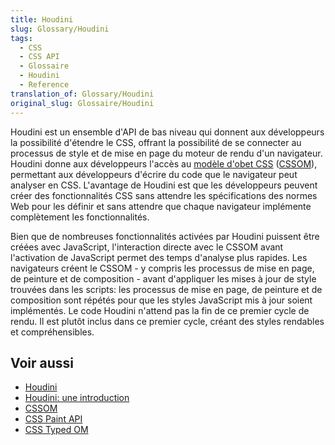 ```yaml
---
title: Houdini
slug: Glossary/Houdini
tags:
  - CSS
  - CSS API
  - Glossaire
  - Houdini
  - Reference
translation_of: Glossary/Houdini
original_slug: Glossaire/Houdini
---
```


Houdini est un ensemble d'API de bas niveau qui donnent aux développeurs la possibilité d'étendre le CSS, offrant la possibilité de se connecter au processus de style et de mise en page du moteur de rendu d'un navigateur. Houdini donne aux développeurs l'accès au [modèle d'obet CSS](/fr/docs/Web/API/CSS_Object_Model) ([CSSOM](/fr/docs/Glossary/CSSOM)), permettant aux développeurs d'écrire du code que le navigateur peut analyser en CSS. L'avantage de Houdini est que les développeurs peuvent créer des fonctionnalités CSS sans attendre les spécifications des normes Web pour les définir et sans attendre que chaque navigateur implémente complètement les fonctionnalités.

Bien que de nombreuses fonctionnalités activées par Houdini puissent être créées avec JavaScript, l'interaction directe avec le CSSOM avant l'activation de JavaScript permet des temps d'analyse plus rapides. Les navigateurs créent le CSSOM - y compris les processus de mise en page, de peinture et de composition - avant d'appliquer les mises à jour de style trouvées dans les scripts: les processus de mise en page, de peinture et de composition sont répétés pour que les styles JavaScript mis à jour soient implémentés. Le code Houdini n'attend pas la fin de ce premier cycle de rendu. Il est plutôt inclus dans ce premier cycle, créant des styles rendables et compréhensibles.

## Voir aussi

- [Houdini](/fr/docs/Web/Houdini)
- [Houdini: une introduction](/fr/docs/Web/Houdini/learn)
- [CSSOM](/fr/docs/Web/API/CSS_Object_Model)
- [CSS Paint API](/fr/docs/Web/API/CSS_Painting_API)
- [CSS Typed OM](/fr/docs/Web/CSS_Typed_OM)

